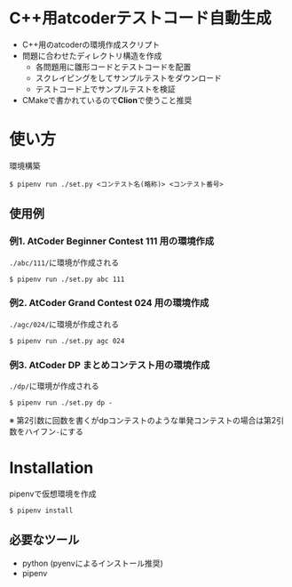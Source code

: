 # C++用atcoderテストコード自動生成
- C++用のatcoderの環境作成スクリプト
- 問題に合わせたディレクトリ構造を作成
  - 各問題用に雛形コードとテストコードを配置
  - スクレイピングをしてサンプルテストをダウンロード
  - テストコード上でサンプルテストを検証
- CMakeで書かれているので**Clion**で使うこと推奨

# 使い方

環境構築
```
$ pipenv run ./set.py <コンテスト名(略称)> <コンテスト番号>
```

## 使用例
### 例1. AtCoder Beginner Contest 111 用の環境作成
`./abc/111/`に環境が作成される
```
$ pipenv run ./set.py abc 111 
``` 

### 例2. AtCoder Grand Contest 024 用の環境作成
`./agc/024/`に環境が作成される
```
$ pipenv run ./set.py agc 024
```

### 例3. AtCoder DP まとめコンテスト用の環境作成
`./dp/`に環境が作成される
```
$ pipenv run ./set.py dp -
``` 

※ 第2引数に回数を書くがdpコンテストのような単発コンテストの場合は第2引数をハイフン`-`にする


# Installation
pipenvで仮想環境を作成
```
$ pipenv install
```
## 必要なツール
- python (pyenvによるインストール推奨)
- pipenv

